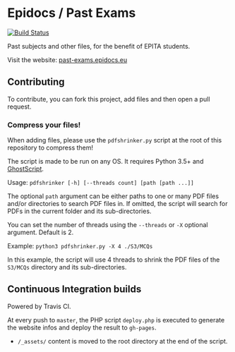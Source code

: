 # Epidocs / Past Exams

[![Build Status](https://travis-ci.com/Epidocs/Past-Exams.svg?branch=master)](https://travis-ci.com/Epidocs/Past-Exams)

Past subjects and other files, for the benefit of EPITA students.

Visit the website: [past-exams.epidocs.eu](https://past-exams.epidocs.eu/)

## Contributing

To contribute, you can fork this project, add files and then open a pull request.

### Compress your files!

When adding files, please use the `pdfshrinker.py` script at the root of this repository to compress them!

The script is made to be run on any OS. It requires Python 3.5+ and [GhostScript](https://www.ghostscript.com/).

Usage: `pdfshrinker [-h] [--threads count] [path [path ...]]`

The optional `path` argument can be either paths to one or many PDF files and/or directories to search PDF files in.
If omitted, the script will search for PDFs in the current folder and its sub-directories.

You can set the number of threads using the `--threads` or `-X` optional argument. Default is 2.

Example: `python3 pdfshrinker.py -X 4 ./S3/MCQs`

In this example, the script will use 4 threads to shrink the PDF files of the `S3/MCQs` directory and its sub-directories.

## Continuous Integration builds

Powered by Travis CI.

At every push to `master`, the PHP script `deploy.php` is executed to generate the website infos and deploy the result to `gh-pages`.

- `/_assets/` content is moved to the root directory at the end of the script.
